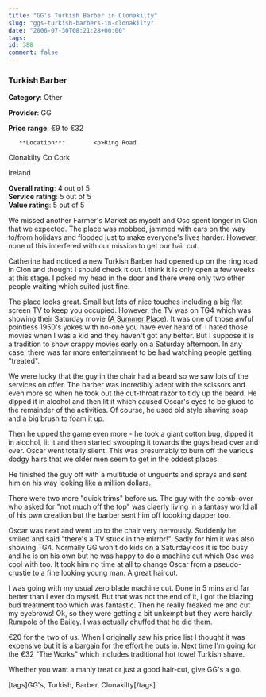 ```yaml
---
title: "GG's Turkish Barber in Clonakilty"
slug: "ggs-turkish-barbers-in-clonakilty"
date: "2006-07-30T08:21:28+00:00"
tags:
id: 388
comment: false
---
```


  <div class='hreview'>         

### Turkish Barber

**Category**: Other

**Provider**: GG

**Price range**: €9 to €32

       **Location**:        <p>Ring Road

Clonakilty               Co Cork

Ireland
      </p>        <div>**Overall rating**: <span class="rating">4</span> out of 5<div class="sb-fullstar"> </div><div class="sb-fullstar"> </div><div class="sb-fullstar"> </div><div class="sb-fullstar"> </div><div class="sb-emptystar"> </div></div>    <div>**Service rating**: <span class="rating">5</span> out of 5<div class="sb-fullstar"> </div><div class="sb-fullstar"> </div><div class="sb-fullstar"> </div><div class="sb-fullstar"> </div><div class="sb-fullstar"> </div></div>   <div>**Value rating**: <span class="rating">5</span> out of 5<div class="sb-fullstar"> </div><div class="sb-fullstar"> </div><div class="sb-fullstar"> </div><div class="sb-fullstar"> </div><div class="sb-fullstar"> </div></div>   <div class='description'>

We missed another Farmer's Market as myself and Osc spent longer in Clon that we expected. The place was mobbed, jammed with cars on the way to/from holidays and flooded just to make everyone's lives harder. However, none of this interfered with our mission to get our hair cut.

Catherine had noticed a new Turkish Barber had opened up on the ring road in Clon and thought I should check it out. I think it is only open a few weeks at this stage. I poked my head in the door and there were only two other people waiting which suited just fine.

The place looks great. Small but lots of nice touches including a big flat screen TV to keep you occupied. However, the TV was on TG4 which was showing their Saturday movie ([A Summer Place](http://www.imdb.com/title/tt0053320/)). It was one of those awful pointless 1950's yokes with no-one you have ever heard of. I hated those movies when I was a kid and they haven't got any better. But I suppose it is a tradition to show crappy movies early on a Saturday afternoon. In any case, there was far more entertainment to be had watching people getting "treated".

We were lucky that the guy in the chair had a beard so we saw lots of the services on offer. The barber was incredibly adept with the scissors and even more so when he took out the cut-throat razor to tidy up the beard. He dipped it in alcohol and then lit it which caused Oscar's eyes to be glued to the remainder of the activities. Of course, he used old style shaving soap and a big brush to foam it up.

Then he upped the game even more - he took a giant cotton bug, dipped it in alcohol, lit it and then started swooping it towards the guys head over and over. Oscar went totally silent. This was presumably to burn off the various dodgy hairs that we older men seem to get in the oddest places.

He finished the guy off with a multitude of unguents and sprays and sent him on his way looking like a million dollars.

There were two more "quick trims" before us. The guy with the comb-over who asked for "not much off the top" was claerly living in a fantasy world all of his own creation but the barber sent him off loooking dapper too.

Oscar was next and went up to the chair very nervously. Suddenly he smiled and said "there's a TV stuck in the mirror!". Sadly for him it was also showing TG4\. Normally GG won't do kids on a Saturday cos it is too busy and he is on his own but he was happy to do a machine cut which Osc was cool with too. It took him no time at all to change Oscar from a pseudo-crustie to a fine looking young man. A great haircut.

I was going with my usual zero blade machine cut. Done in 5 mins and far better than I ever do myself. But that was not the end of it, I got the blazing bud treatment too which was fantastic. Then he really freaked me and cut my eyebrows! Ok, so they were getting a bit unkempt but they were hardly Rumpole of the Bailey. I was actually chuffed that he did them.

€20 for the two of us. When I originally saw his price list I thought it was expensive but it is a bargain for the effort he puts in. Next time I'm going for the €32 "The Works" which includes traditional hot towel Turkish shave. 

Whether you want a manly treat or just a good hair-cut, give GG's a go.

[tags]GG's, Turkish, Barber, Clonakilty[/tags]
</div>      </div>
<script type="application/x-subnode; charset=utf-8">
       <!-- the following is structured blog data for machine readers. -->
       <subnode xmlns:data-view="http://www.w3.org/2003/g/data-view#" data-view:transformation="http://structuredblogging.org/subnode-to-rdf-interpreter.xsl" xmlns="http://www.structuredblogging.org/xmlns#subnode">
            <xml-structured-blog-entry xmlns="http://www.structuredblogging.org/xmlns">
              <generator id="wpsb-1" type="x-wpsb-post" version="1"/><review type="review/localservice"><subject name="Turkish Barber" category="other" provider="GG" pricerange="€9 to €32"><location address="Ring Road" city="Clonakilty" postcode="Co Cork" country="Ireland"/></subject><rating max="5" min="0">4</rating><servicerating max="5" min="0">5</servicerating><valuerating max="5" min="0">5</valuerating><description>We missed another Farmer's Market as myself and Osc spent longer in Clon that we expected. The place was mobbed, jammed with cars on the way to/from holidays and flooded just to make everyone's lives harder. However, none of this interfered with our mission to get our hair cut.

Catherine had noticed a new Turkish Barber had opened up on the ring road in Clon and thought I should check it out. I think it is only open a few weeks at this stage. I poked my head in the door and there were only two other people waiting which suited just fine.

The place looks great. Small but lots of nice touches including a big flat screen TV to keep you occupied. However, the TV was on TG4 which was showing their Saturday movie (&lt;a href= http://www.imdb.com/title/tt0053320/ &gt;A Summer Place&lt;/a&gt;). It was one of those awful pointless 1950's yokes with no-one you have ever heard of. I hated those movies when I was a kid and they haven't got any better. But I suppose it is a tradition to show crappy movies early on a Saturday afternoon. In any case, there was far more entertainment to be had watching people getting  treated .

We were lucky that the guy in the chair had a beard so we saw lots of the services on offer. The barber was incredibly adept with the scissors and even more so when he took out the cut-throat razor to tidy up the beard. He dipped it in alcohol and then lit it which caused Oscar's eyes to be glued to the remainder of the activities. Of course, he used old style shaving soap and a big brush to foam it up.

Then he upped the game even more - he took a giant cotton bug, dipped it in alcohol, lit it and then started swooping it towards the guys head over and over. Oscar went totally silent. This was presumably to burn off the various dodgy hairs that we older men seem to get in the oddest places.

He finished the guy off with a multitude of unguents and sprays and sent him on his way looking like a million dollars.

There were two more  quick trims  before us. The guy with the comb-over who asked for  not much off the top  was claerly living in a fantasy world all of his own creation but the barber sent him off loooking dapper too.

Oscar was next and went up to the chair very nervously. Suddenly he smiled and said  there's a TV stuck in the mirror! . Sadly for him it was also showing TG4\. Normally GG won't do kids on a Saturday cos it is too busy and he is on his own but he was happy to do a machine cut which Osc was cool with too. It took him no time at all to change Oscar from a pseudo-crustie to a fine looking young man. A great haircut.

I was going with my usual zero blade machine cut. Done in 5 mins and far better than I ever do myself. But that was not the end of it, I got the blazing bud treatment too which was fantastic. Then he really freaked me and cut my eyebrows! Ok, so they were getting a bit unkempt but they were hardly Rumpole of the Bailey. I was actually chuffed that he did them.

€20 for the two of us. When I originally saw his price list I thought it was expensive but it is a bargain for the effort he puts in. Next time I'm going for the €32  The Works  which includes traditional hot towel Turkish shave. 

Whether you want a manly treat or just a good hair-cut, give GG's a go.

[tags]GG's, Turkish, Barber, Clonakilty[/tags]</description></review>
            </xml-structured-blog-entry>
       </subnode>
       </script>
